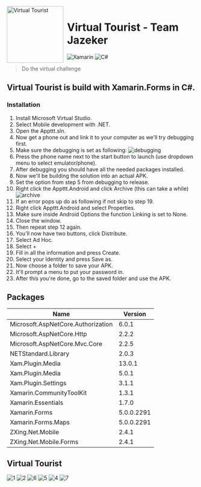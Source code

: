 <img width="150" height="150" align="left" style="float: left; margin: 0 10px 0 0;" alt="Virtual Tourist" src="https://github.com/davewindesheim/PSDL-Team-Jazeker/blob/main/Appttt/Appttt/images/virtualtouristflevoland.png?size=1024"> 

# Virtual Tourist - Team Jazeker

![Xamarin](https://img.shields.io/badge/Xamarin-3199DC?style=for-the-badge&logo=xamarin&logoColor=white)
![C#](https://img.shields.io/badge/c%23-%23239120.svg?style=for-the-badge&logo=c-sharp&logoColor=white)

> Do the virtual challenge

Virtual Tourist is build with Xamarin.Forms in C#. 
------

### Installation
1. Install Microsoft Virtual Studio.
2. Select Mobile development with .NET.
3. Open the Appttt.sln.
7. Now get a phone out and link it to your computer as we'll try debugging first.
8. Make sure the debugging is set as following:
![debugging](https://github.com/davewindesheim/PSDL-Team-Jazeker/blob/main/git-img/debugging-img.png)
9. Press the phone name next to the start button to launch (use dropdown menu to select emulator/phone).
10. After debugging you should have all the needed packages installed.
11. Now we'll be building the solution into an actual APK.
12. Set the option from step 5 from debugging to release.
13. Right click the Appttt.Android and click Archive (this can take a while)
![archive](https://github.com/davewindesheim/PSDL-Team-Jazeker/blob/main/git-img/archive-img.png)
14. If an error pops up do as following if not skip to step 19.
15. Right click Appttt.Android and select Properties.
16. Make sure inside Android Options the function Linking is set to None.
17. Close the window.
18. Then repeat step 12 again.
19. You'll now have two buttons, click Distribute.
20. Select Ad Hoc.
21. Select +
22. Fill in all the information and press Create.
23. Select your Identity and press Save as.
24. Now choose a folder to save your APK.
25. It'll prompt a menu to put your password in.
26. After this you're done, go to the saved folder and use the APK.

Packages
------
| Name  | Version|
| ------------- | ------------- |
| Microsoft.AspNetCore.Authorization | 6.0.1  |
| Microsoft.AspNetCore.Http | 2.2.2  |
| Microsoft.AspNetCore.Mvc.Core | 2.2.5  |
| NETStandard.Library | 2.0.3  |
| Xam.Plugin.Media	 | 13.0.1  |
| Xam.Plugin.Media	 | 5.0.1  |
| Xam.Plugin.Settings | 3.1.1  |
| Xamarin.CommunityToolKit | 1.3.1  |
| Xamarin.Essentials | 1.7.0  |
| Xamarin.Forms	 | 5.0.0.2291  |
| Xamarin.Forms.Maps | 5.0.0.2291 |
| ZXing.Net.Mobile | 2.4.1  |
| ZXing.Net.Mobile.Forms | 2.4.1  |

Virtual Tourist
------
![1](https://github.com/davewindesheim/PSDL-Team-Jazeker/blob/main/git-img/previewapk-img1.png)
![2](https://github.com/davewindesheim/PSDL-Team-Jazeker/blob/main/git-img/previewapk-img2.png)
![6](https://github.com/davewindesheim/PSDL-Team-Jazeker/blob/main/git-img/previewapk-img6.png)
![5](https://github.com/davewindesheim/PSDL-Team-Jazeker/blob/main/git-img/previewapk-img5.png)
![4](https://github.com/davewindesheim/PSDL-Team-Jazeker/blob/main/git-img/previewapk-img4.png)
![7](https://github.com/davewindesheim/PSDL-Team-Jazeker/blob/main/git-img/previewapk-img7.png)
